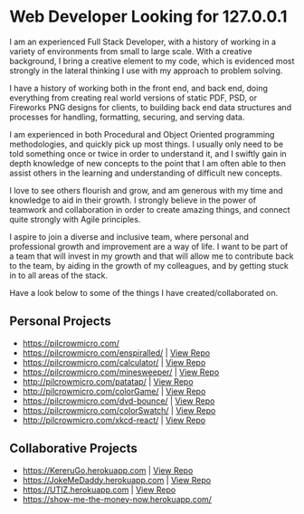 # Web Developer Looking for 127.0.0.1

I am an experienced Full Stack Developer, with a history of working in a variety of environments from small to large scale. With a creative background, I bring a creative element to my code, which is evidenced most strongly in the lateral thinking I use with my approach to problem solving. 

I have a history of working both in the front end, and back end, doing everything from creating real world versions of static PDF, PSD, or Fireworks PNG designs for clients, to building back end data structures and processes for handling, formatting, securing, and serving data. 

I am experienced in both Procedural and Object Oriented programming methodologies, and quickly pick up most things. I usually only need to be told something once or twice in order to understand it, and I swiftly gain in depth knowledge of new concepts to the point that I am often able to then assist others in the learning and understanding of difficult new concepts. 

I love to see others flourish and grow, and am generous with my time and knowledge to aid in their growth. I strongly believe in the power of teamwork and collaboration in order to create amazing things, and connect quite strongly with Agile principles. 

I aspire to join a diverse and inclusive team, where personal and professional growth and improvement are a way of life. I want to be part of a team that will invest in my growth and that will allow me to contribute back to the team, by aiding in the growth of my colleagues, and by getting stuck in to all areas of the stack.

Have a look below to some of the things I have created/collaborated on. 

## Personal Projects
- https://pilcrowmicro.com/
- https://pilcrowmicro.com/enspiralled/ | [View Repo](https://github.com/anthony-kyle/enspiralled)
- https://pilcrowmicro.com/calculator/  | [View Repo](https://github.com/anthony-kyle/calculator)
- https://pilcrowmicro.com/minesweeper/ | [View Repo](https://github.com/anthony-kyle/minesweeper)
- http://pilcrowmicro.com/patatap/ | [View Repo](https://github.com/anthony-kyle/patatap)
- http://pilcrowmicro.com/colorGame/ | [View Repo](https://github.com/anthony-kyle/colorGame)
- https://pilcrowmicro.com/dvd-bounce/ | [View Repo](https://github.com/anthony-kyle/dvd-bounce)
- https://pilcrowmicro.com/colorSwatch/ | [View Repo](https://github.com/anthony-kyle/colorSwatch)
- http://pilcrowmicro.com/xkcd-react/ | [View Repo](https://github.com/anthony-kyle/xkcd-react)


## Collaborative Projects
- https://KereruGo.herokuapp.com | [View Repo](https://github.com/roa-2020/kererugo)
- https://JokeMeDaddy.herokuapp.com | [View Repo](https://github.com/roa-2020/joke-me-daddy)
- https://UTIZ.herokuapp.com | [View Repo](https://github.com/roa-2020/utiz)
- https://show-me-the-money-now.herokuapp.com/
